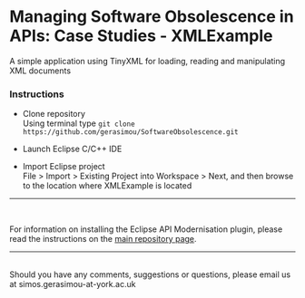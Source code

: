 # Managing Software Obsolescence in APIs: Case Studies - XMLExample

A simple application using TinyXML for loading, reading and manipulating XML documents
<br/>

### Instructions

* Clone  repository
<br/>Using terminal type ```git clone https://github.com/gerasimou/SoftwareObsolescence.git```

* Launch Eclipse C/C++ IDE

* Import Eclipse project
<br/> File > Import > Existing Project into Workspace > Next, and then browse to the location where XMLExample is located

---
<br/>

For information on installing the Eclipse API Modernisation plugin, please read the instructions on the 
[main repository page](https://github.com/gerasimou/SoftwareObsolescence#managing-software-obsolescence-in-apis).

***
<br/>Should you have any comments, suggestions or questions, please email us at simos.gerasimou-at-york.ac.uk
